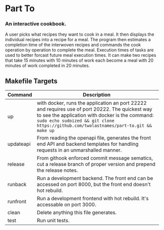 # Part To

### An interactive cookbook.

A user picks what recipes they want to cook in a meal. It then displays the individual recipes into a recipe for a meal. The program then estimates a completion time of the interwoven recipes and commands the cook operation by operation to complete the meal. Execution times of tasks are used to better forcast future meal execution times. It can make two recipes that take 15 minutes with 10 minutes of work each become a meal with 20 minutes of work completed in 20 minutes.

## Makefile Targets

| Command   | Description |
|-----------|-------------|
| up        | with docker, runs the application an port 22222 and requires use of port 20222. The quickest way to see the application with docker is the command: `sudo echo sudoized && git clone https://github.com/twolastnames/part-to.git && make up`
| updateapi | From reading the openapi file, generates the front end API and backend templates for handling requests in an unmarshalled manner. |
| release   | From githook enforced commit message sematics, cut a release branch of proper version and prepend the release notes. | 
| runback   | Run a development backend. The front end can be accessed on port 8000, but the front end doesn't hot rebuild. |
| runfront  | Run a development frontend with hot rebuild. It's accessable on port 3000. |
| clean     | Delete anything this file generates. |
| test      | Run unit tests. |
